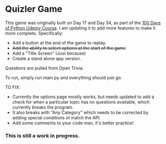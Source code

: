 # Quizler Game

This game was originally built on Day 17 and Day 34, as part of the [100 Days of Python Udemy Course](https://github.com/RamenJunkie/100-Days-of-Code-Python-Udemy-Course). I am updating it to add more features to make it more complete.  Specifically:

* Add a button at the end of the game to replay.
* ~~Add the ability to select options at the start of the game~~
* Add a "Title Screen" (Just because)
* Create a stand alone app version.

Questions are pulled from Open Trivia.

To run, simply run main.py and everything should just go.

TO FIX:
* Currently the options page mostly works, but needs updated to add a check for when a particular topic has no questions available, which currently breaks the program.  
* It also breaks with "Any Category" which needs to be corrected by adding special conditions ot match the API.
* Add some comments to your code man, it's better practice!


### This is still a work in progress.
